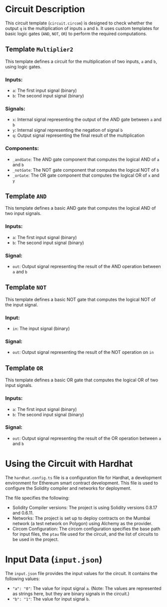 # Circuit Description

This circuit template (`circuit.circom`) is designed to check whether the output `q` is the multiplication of inputs `a` and `b`. It uses custom templates for basic logic gates (`AND`, `NOT`, `OR`) to perform the required computations.

## Template `Multiplier2`

This template defines a circuit for the multiplication of two inputs, `a` and `b`, using logic gates.

### Inputs:

- `a`: The first input signal (binary)
- `b`: The second input signal (binary)

### Signals:

- `x`: Internal signal representing the output of the AND gate between `a` and `b`
- `y`: Internal signal representing the negation of signal `b`
- `q`: Output signal representing the final result of the multiplication

### Components:

- `_andGate`: The AND gate component that computes the logical AND of `a` and `b`
- `_notGate`: The NOT gate component that computes the logical NOT of `b`
- `_orGate`: The OR gate component that computes the logical OR of `x` and `y`

## Template `AND`

This template defines a basic AND gate that computes the logical AND of two input signals.

### Inputs:

- `a`: The first input signal (binary)
- `b`: The second input signal (binary)

### Signal:

- `out`: Output signal representing the result of the AND operation between `a` and `b`

## Template `NOT`

This template defines a basic NOT gate that computes the logical NOT of the input signal.

### Input:

- `in`: The input signal (binary)

### Signal:

- `out`: Output signal representing the result of the NOT operation on `in`

## Template `OR`

This template defines a basic OR gate that computes the logical OR of two input signals.

### Inputs:

- `a`: The first input signal (binary)
- `b`: The second input signal (binary)

### Signal:

- `out`: Output signal representing the result of the OR operation between `a` and `b`

# Using the Circuit with Hardhat

The `hardhat.config.ts` file is a configuration file for Hardhat, a development environment for Ethereum smart contract development. This file is used to configure the Solidity compiler and networks for deployment.

The file specifies the following:

- Solidity Compiler versions: The project is using Solidity versions 0.8.17 and 0.6.11.
- Networks: The project is set up to deploy contracts on the Mumbai network (a test network on Polygon) using Alchemy as the provider.
- Circom Configuration: The circom configuration specifies the base path for input files, the `ptau` file used for the circuit, and the list of circuits to be used in the project.

# Input Data (`input.json`)

The `input.json` file provides the input values for the circuit. It contains the following values:

- `"a": "0"`: The value for input signal `a`. (Note: The values are represented as strings here, but they are binary signals in the circuit.)
- `"b": "1"`: The value for input signal `b`.
